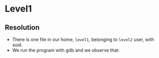 # Level1

## Resolution
 * There is one file in our home, ```level1```, belonging to ```level2``` user, with suid.
 * We run the program with gdb and we observe that:
	
